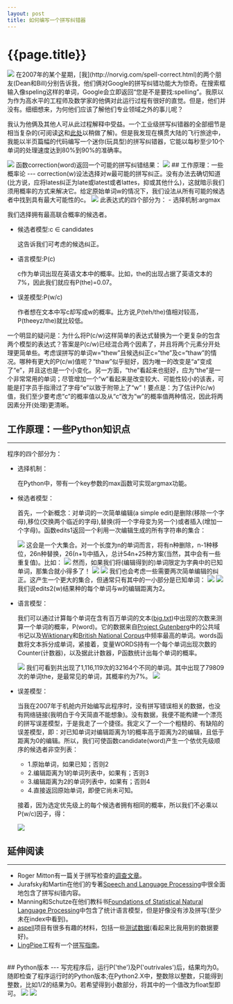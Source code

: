 ```yaml
---
layout: post
title: 如何编写一个拼写纠错器
---
```

{{page.title}}
========================
<img src="/images/posts/2018-06-02/correctorForSpelling.png">
在2007年的某个星期，[我](http://norvig.com/spell-correct.html)的两个朋友(Dean和Bill)分别告诉我，他们俩对Google的拼写纠错功能大为惊奇。在搜索框输入像speling这样的单词，Google会立即返回“您是不是要找:spelling”。我原以为作为高水平的工程师及数学家的他俩对此运行过程有很好的直觉。但是，他们并没有。细细想来，为何他们应该了解他们专业领域之外的事儿呢？

我认为他俩及其他人可从此过程解释中受益。一个工业级拼写纠错器的全部细节是相当复杂的(可阅读[这](http://static.googleusercontent.com/media/research.google.com/en/us/pubs/archive/36180.pdf)和[此处](http://citeseerx.ist.psu.edu/viewdoc/download;jsessionid=52A3B869596656C9DA285DCE83A0339F?doi=10.1.1.146.4390&rep=rep1&type=pdf)以稍做了解)。但是我发现在横贯大陆的飞行旅途中，我能以半页篇幅的代码编写一个迷你(玩具型)的拼写纠错器，它能以每秒至少10个单词的处理速度达到80%到90%的准确率。

<img src="/images/posts/2018-06-02/codeForSpellingCorrector.png">
函数correction(word)返回一个可能的拼写纠错结果：

<img src="/images/posts/2018-06-02/example_0.png">
## 工作原理：一些概率论
---
correction(w)设法选择对w最可能的拼写纠正。没有办法去确切知道(比方说，应将lates纠正为late或latest或者lattes，抑或其他什么)，这就暗示我们须用概率的方式来解决它。给定原始单词w的情况下，我们设法从所有可能的候选者中找到具有最大可能性的c。

<img src="/images/posts/2018-06-02/probabilityTheory.jpg">
此表达式的四个部分为：
- 选择机制:argmax 
  
  我们选择拥有最高联合概率的候选者。
- 候选者模型:c ∈ candidates
  
  这告诉我们可考虑的候选纠正。
- 语言模型:P(c)
  
  c作为单词出现在英语文本中的概率。比如，the的出现占据了英语文本的7%，因此我们就应有P(the)=0.07。
- 误差模型:P(w/c)

  作者想在文本中写c却写成w的概率。比方说,P(teh/the)值相对较高，P(theeyz/the)就比较低。

一个明显的疑问是：为什么将P(c/w)这样简单的表达式替换为一个更复杂的包含两个模型的表达式？答案是P(c/w)已经混合两个因素了，并且将两个元素分开处理更简单些。考虑误拼写的单词w=“thew”且候选纠正c=“the”及c=“thaw”的情况。哪种有更大的P(c/w)值呢？“thaw”似乎挺好，因为唯一的改变是“a”变成了“e”，并且这也是一个小变化。另一方面，“the”看起来也挺好，应为“the”是一个非常常用的单词；尽管增加一个“w”看起来是改变较大、可能性较小的该表，可能是打字员手指滑过了字母“e”以致于附带上了“w”！要点是：为了估计P(c/w)值，我们至少要考虑“c”的概率值以及从“c”改为“w”的概率值两种情况，因此将两因素分开(处理)更清晰。
## 工作原理：一些Python知识点
---
程序的四个部分为：
- 选择机制：
  
  在Python中，带有一个key参数的max函数可实现argmax功能。
- 候选者模型：

  首先，一个新概念：对单词的一次简单编辑(a simple edit)是删除(移除一个字母),移位(交换两个临近的字母),替换(将一个字母变为另一个)或者插入(增加一个字母)。函数edits1返回一个利用一次编辑生成的所有字符串的集合： 

  <img src="/images/posts/2018-06-02/edits1.png">
  这会是一个大集合。对一个长度为n的单词而言，将有n种删除，n-1种移位，26n种替换，26(n+1)中插入，总计54n+25种方案(当然，其中会有一些重复值)。比如：

  <img src="/images/posts/2018-06-02/example_1.png">
  然而，如果我们将(编辑得到的)单词限定为字典中的已知单词，那集合就小得多了！
  
  <img src="/images/posts/2018-06-02/known.png">
  <img src="/images/posts/2018-06-02/example_2.png">
  我们也会考虑一些需要两次简单编辑的纠正。这产生一个更大的集合，但通常只有其中的一小部分是已知单词：

  <img src="/images/posts/2018-06-02/edits2.png">
  <img src="/images/posts/2018-06-02/example_3.png">
  我们说edits2(w)结果种的每个单词与w的编辑距离为2。
- 语言模型：
  
  我们可以通过计算每个单词在含有百万单词的文本([big.txt](http://norvig.com/big.txt))中出现的次数来测算一个单词的概率，P(word)。它的数据来自[Project Gutenberg](http://www.gutenberg.org/wiki/Main_Page)中的公共域书记以及[Wiktionary](https://en.wiktionary.org/wiki/Wiktionary:Frequency_lists)和[British National Corpus](http://www.kilgarriff.co.uk/bnc-readme.html)中频率最高的单词。words函数将文本拆分成单词，紧接着，变量WORDS持有一个每个单词出现次数的Counter(计数器)，以及据此计数器，P函数统计出每个单词的概率。 

  <img src="/images/posts/2018-06-02/codeForLanguageModel.png">
  我们可看到共出现了1,116,119次的32164个不同的单词。其中出现了79809次的单词the，是最常见的单词，其概率约为7%。

  <img src="/images/posts/2018-06-02/resultForLanguageModel.png">
- 误差模型：

  当我在2007年于机舱内开始编写此程序时，没有拼写错误相关的数据，也没有网络链接(我明白于今天简直不能想象)。没有数据，我便不能构建一个漂亮的拼写误差模型，于是我走了一个捷径。我定义了一个一个粗糙的、有缺陷的误差模型，即：对已知单词对编辑距离为1的概率高于距离为2的编辑，且低于距离为0的编辑。所以，我们可使函数candidate(word)产生一个依优先级顺序的候选者非空列表：
  
  - 1.原始单词，如果已知；否则2
  - 2.编辑距离为1的单词列表中，如果有；否则3
  - 3.编辑距离为2的单词列表中，如果有；否则4
  - 4.直接返回原始单词，即便它尚未可知。
  
  接着，因为选定优先级上的每个候选者拥有相同的概率，所以我们不必乘以P(w/c)因子，得：
  
  <img src="/images/posts/2018-06-02/codeForErrorModel.png">

## 延伸阅读
---
- Roger Mitton有一篇关于拼写检查的[调查文章](http://www.dcs.bbk.ac.uk/~roger/spellchecking.html)。
- Jurafsky和Martin在他们的专著[Speech and Language Processing](http://www.cs.colorado.edu/~martin/slp.html)中很全面地包含了拼写纠错内容。
- Manning和Schutze在他们教科书[Foundations of Statistical Natural Language Processing](https://nlp.stanford.edu/fsnlp/)中包含了统计语言模型，但是好像没有涉及拼写(至少未在index中看到)。
- [aspell](http://aspell.net)项目有很多有趣的材料，包括一些[测试数据](http://aspell.net/test/)(看起来比我用到的数据要好)。
- [LingPipe](http://alias-i.com/lingpipe/)工程有一个[拼写指南](http://alias-i.com/lingpipe/demos/tutorial/querySpellChecker/read-me.html)。

<br/>
## Python版本
---
写完程序后，运行P('the')及P('outrivales')后，结果均为0。随即检查了程序运行时的Python版本;在Python2.X中，整数除以整数，只能得到整数，比如1/2的结果为0。若希望得到小数部分，将其中的一个值改为float型即可。

<img src="/images/posts/2018-06-02/pythonVersion.png">
<img src="/images/posts/2018-06-02/pFloatVersion.png">
